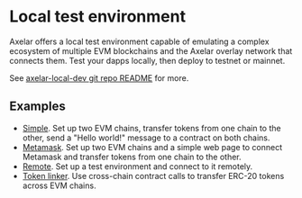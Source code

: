 # Local test environment

Axelar offers a local test environment capable of emulating a complex ecosystem of multiple EVM blockchains and the Axelar overlay network that connects them. Test your dapps locally, then deploy to testnet or mainnet.

See [axelar-local-dev git repo README](https://github.com/axelarnetwork/axelar-local-dev) for more.

## Examples

- [Simple](https://github.com/axelarnetwork/axelar-local-dev/tree/main/examples/simple). Set up two EVM chains, transfer tokens from one chain to the other, send a "Hello world!" message to a contract on both chains.
- [Metamask](https://github.com/axelarnetwork/axelar-local-dev/tree/main/examples/metamask). Set up two EVM chains and a simple web page to connect Metamask and transfer tokens from one chain to the other.
- [Remote](https://github.com/axelarnetwork/axelar-local-dev/tree/main/examples/remote). Set up a test environment and connect to it remotely.
- [Token linker](https://github.com/axelarnetwork/axelar-local-dev/tree/main/examples/tokenLinker). Use cross-chain contract calls to transfer ERC-20 tokens across EVM chains.
